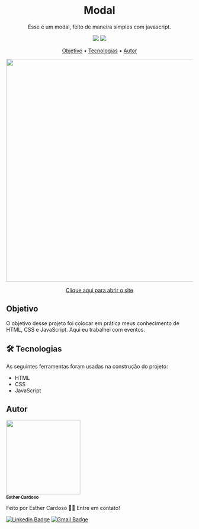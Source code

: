 <h1 align="center">Modal</h1>
<p align="center">Esse é um modal, feito de maneira simples com javascript.</p>
<p align="center">
  <img src="https://img.shields.io/github/license/Esther-Cardoso/Modal">
  <img src="http://img.shields.io/static/v1?label=status&message=concluido&color=GREEN&style=flat"/>
</p>

<p align="center">
<a href="#objetivo">Objetivo</a> • <a href="#tecnologias">Tecnologias</a> • <a href="#autor">Autor</a>
</p>

<p align="center">
<img style="height: 600px" src="https://media-exp1.licdn.com/dms/image/C4E22AQEet-6V5y1sCg/feedshare-shrink_2048_1536/0/1643835673782?e=1646870400&v=beta&t=q5bTWelXscoTdxweuPI9U336F-ge3keyKS1lDpz1iFs">
</p>

<p align="center">
<a href="https://esther-cardoso.github.io/Modal/">Clique aqui para abrir o site</a>
</p>

<h2 id="objetivo">Objetivo</h2>
<p>O objetivo desse projeto foi colocar em prática meus conhecimento de HTML, CSS e JavaScript. Aqui eu trabalhei com eventos.</p>

<h2 id="tecnologias">🛠 Tecnologias</h2>
As seguintes ferramentas foram usadas na construção do projeto:

- HTML
- CSS
- JavaScript

## Autor
<a href="https://www.instagram.com/_esther_cardoso/">
 <img src="https://avatars.githubusercontent.com/u/70102263?v=4" width="200px;" alt=""/>
 <br />
 <sub><b>Esther Cardoso</b></sub></a>

Feito por Esther Cardoso 👋🏽 Entre em contato!

[![Linkedin Badge](https://img.shields.io/badge/-Esther-blue?style=flat-square&logo=Linkedin&logoColor=white&link=https://www.linkedin.com/in/esther-cardoso/)](https://www.linkedin.com/in/esther-cardoso/)
[![Gmail Badge](https://img.shields.io/badge/-esthercardosofernandes@gmail.com-c14438?style=flat-square&logo=Gmail&logoColor=white&link=mailto:esthercardosofernandes.com)](mailto:esthercardosofernandes@gmail.com)
